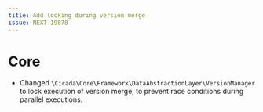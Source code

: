 ```yaml
---
title: Add locking during version merge
issue: NEXT-19878
---
```

# Core
* Changed `\Cicada\Core\Framework\DataAbstractionLayer\VersionManager` to lock execution of version merge, to prevent race conditions during parallel executions.
